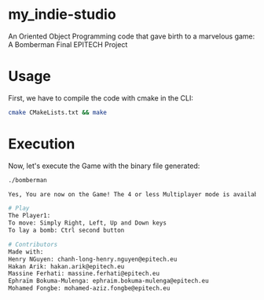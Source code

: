# my_indie-studio
An Oriented Object Programming code that gave birth to a marvelous game:   A Bomberman  Final EPITECH Project  

# Usage
First, we have to compile the code with cmake in the CLI:

```bash
cmake CMakeLists.txt && make
```
# Execution
Now, let's execute the Game with the binary file generated:

```bash
./bomberman

Yes, You are now on the Game! The 4 or less Multiplayer mode is available too, so have fun !

# Play
The Player1:  
To move: Simply Right, Left, Up and Down keys  
To lay a bomb: Ctrl second button  

# Contributors
Made with:  
Henry NGuyen: chanh-long-henry.nguyen@epitech.eu  
Hakan Arik: hakan.arik@epitech.eu  
Massine Ferhati: massine.ferhati@epitech.eu  
Ephraïm Bokuma-Mulenga: ephraim.bokuma-mulenga@epitech.eu  
Mohamed Fongbe: mohamed-aziz.fongbe@epitech.eu
